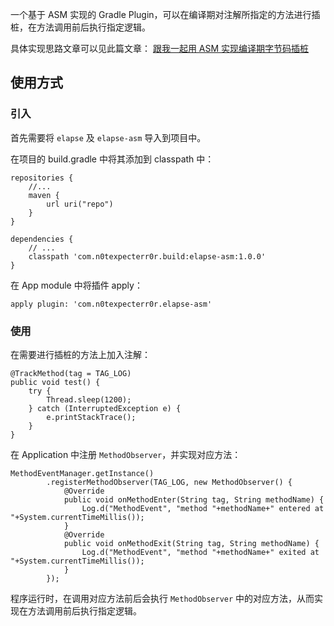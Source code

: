 一个基于 ASM 实现的 Gradle Plugin，可以在编译期对注解所指定的方法进行插桩，在方法调用前后执行指定逻辑。

具体实现思路文章可以见此篇文章： [跟我一起用 ASM 实现编译期字节码插桩](http://blog.n0texpecterr0r.cn/?p=752)

## 使用方式

### 引入

首先需要将 `elapse` 及 `elapse-asm` 导入到项目中。

在项目的 build.gradle 中将其添加到 classpath 中：

```
repositories {
    //...
    maven {
        url uri("repo")
    }
}
 
dependencies {
    // ...
    classpath 'com.n0texpecterr0r.build:elapse-asm:1.0.0'
}
```

在 App module 中将插件 apply：

```
apply plugin: 'com.n0texpecterr0r.elapse-asm'
```

### 使用

在需要进行插桩的方法上加入注解：

```
@TrackMethod(tag = TAG_LOG)
public void test() {
    try {
        Thread.sleep(1200);
    } catch (InterruptedException e) {
        e.printStackTrace();
    }
}
```

在 Application 中注册 `MethodObserver`，并实现对应方法：

```
MethodEventManager.getInstance()
        .registerMethodObserver(TAG_LOG, new MethodObserver() {
            @Override
            public void onMethodEnter(String tag, String methodName) {
                Log.d("MethodEvent", "method "+methodName+" entered at "+System.currentTimeMillis());
            }
            @Override
            public void onMethodExit(String tag, String methodName) {
                Log.d("MethodEvent", "method "+methodName+" exited at "+System.currentTimeMillis());
            }
        });
```

程序运行时，在调用对应方法前后会执行 `MethodObserver` 中的对应方法，从而实现在方法调用前后执行指定逻辑。